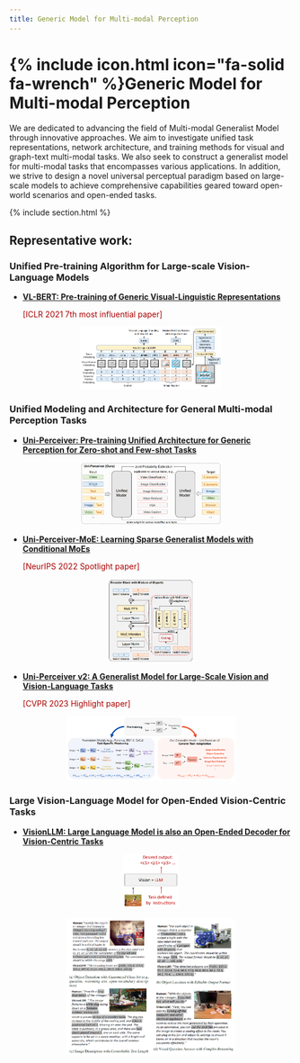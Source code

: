 ```yaml
---
title: Generic Model for Multi-modal Perception
---
```


# {% include icon.html icon="fa-solid fa-wrench" %}Generic Model for Multi-modal Perception

We are dedicated to advancing the field of Multi-modal Generalist Model through innovative approaches. We aim to investigate unified task representations, network architecture, and training methods for visual and graph-text multi-modal tasks. We also seek to construct a generalist model for multi-modal tasks that encompasses various applications. In addition, we strive to design a novel universal perceptual paradigm based on large-scale models to achieve comprehensive capabilities geared toward open-world scenarios and open-ended tasks.

{% include section.html %}

## Representative work:

### Unified Pre-training Algorithm for Large-scale Vision-Language Models

- [**VL-BERT: Pre-training of Generic Visual-Linguistic Representations**](https://arxiv.org/abs/1908.08530)

  <font color="aa0000"> [ICLR 2021 7th most influential paper]</font>

<div align="center">
  <img width="50%" src="../images/vl-bert.png"/>
</div>

### Unified Modeling and Architecture for General Multi-modal Perception Tasks 

- [**Uni-Perceiver: Pre-training Unified Architecture for Generic Perception for Zero-shot and Few-shot Tasks**](https://arxiv.org/abs/2112.01522)

<div align="center">
  <img width="50%" src="../images/uni-perceiver.png"/>
</div>

- [**Uni-Perceiver-MoE: Learning Sparse Generalist Models with Conditional MoEs**](https://arxiv.org/abs/2206.04674)

  <font color="aa0000"> [NeurIPS 2022 Spotlight paper] </font>

<div align="center">
  <img width="30%" src="../images/uni-perciever-moe.png"/>
</div>

- [**Uni-Perceiver v2: A Generalist Model for Large-Scale Vision and Vision-Language Tasks**](https://arxiv.org/abs/2211.09808)

  <font color="aa0000"> [CVPR 2023 Highlight paper] </font>

<div align="center">
  <img width="60%" src="../images/uni-perceiver-v2.png"/>
</div>

### Large Vision-Language Model for Open-Ended Vision-Centric Tasks

- [**VisionLLM: Large Language Model is also an Open-Ended Decoder for Vision-Centric Tasks**](https://arxiv.org/pdf/2305.11175.pdf)

<div align="center">
  <img width="20%" src="../images/visionllm.png"/>
</div>
<br>
<div align="center">
  <img width="60%" src="../images/visionllm1.png"/>
</div>
